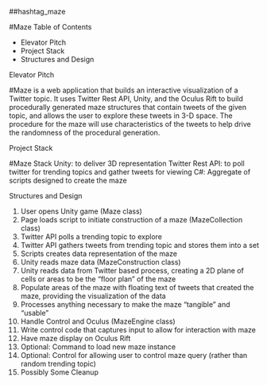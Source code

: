 #\#hashtag_maze

\#Maze Table of Contents

* Elevator Pitch
* Project Stack
* Structures and Design

Elevator Pitch

\#Maze is a web application that builds an interactive visualization of a Twitter topic. It uses Twitter Rest API, Unity, and the Oculus Rift to build procedurally generated maze structures that contain tweets of the given topic, and allows the user to explore these tweets in 3-D space. The procedure for the maze will use characteristics of the tweets to help drive the randomness of the procedural generation.

Project Stack

\#Maze Stack
Unity: to deliver 3D representation
Twitter Rest API: to poll twitter for trending topics and gather tweets for viewing
C#: Aggregate of scripts designed to create the maze

Structures and Design

1. User opens Unity game (Maze class)
2. Page loads script to initiate construction of a maze (MazeCollection class)
  1. Twitter API polls a trending topic to explore
  2. Twitter API gathers tweets from trending topic and stores them into a set
  3. Scripts creates data representation of the maze
1. Unity reads maze data (MazeConstruction class)
  1. Unity reads data from Twitter based process, creating a 2D plane of cells or areas to be the “floor plan” of the maze
  2. Populate areas of the maze with floating text of tweets that created the maze, providing the visualization of the data
  3. Processes anything necessary to make the maze “tangible” and “usable”
1. Handle Control and Oculus (MazeEngine class)
  1. Write control code that captures input to allow for interaction with maze
  2. Have maze display on Oculus Rift
  3. Optional: Command to load new maze instance
  4. Optional: Control for allowing user to control maze query (rather than random trending topic)
1. Possibly Some Cleanup
